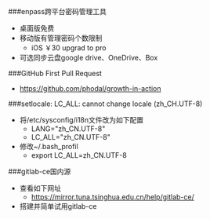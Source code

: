 ###enpass跨平台密码管理工具
* 桌面版免费
* 移动版有管理密码个数限制
    * iOS ￥30 upgrad to pro
* 可选同步云盘google drive、OneDrive、Box

###GitHub First Pull Request
* https://github.com/phodal/growth-in-action

###setlocale: LC_ALL: cannot change locale (zh_CH.UTF-8)
* 将/etc/sysconfig/i18n文件改为如下配置
    * LANG="zh_CN.UTF-8"  
    * LC_ALL="zh_CN.UTF-8"  
* 修改~/.bash_profil
    * export LC_ALL=zh_CN.UTF-8

###gitlab-ce国内源
* 查看如下网址
    * https://mirror.tuna.tsinghua.edu.cn/help/gitlab-ce/
* 搭建并简单试用gitlab-ce
